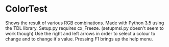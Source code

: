 # ColorTest
Shows the result of various RGB combinations.
Made with Python 3.5 using the TDL library. Setup.py requires cx_Freeze. (setupmsi.py doesn't seem to work though)
Use the right and left arrows in order to select a colour to change and to change it's value. Pressing F1 brings up the help menu.
